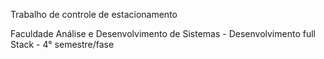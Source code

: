 Trabalho de controle de estacionamento 

Faculdade Análise e Desenvolvimento de Sistemas - Desenvolvimento full Stack - 4° semestre/fase 

